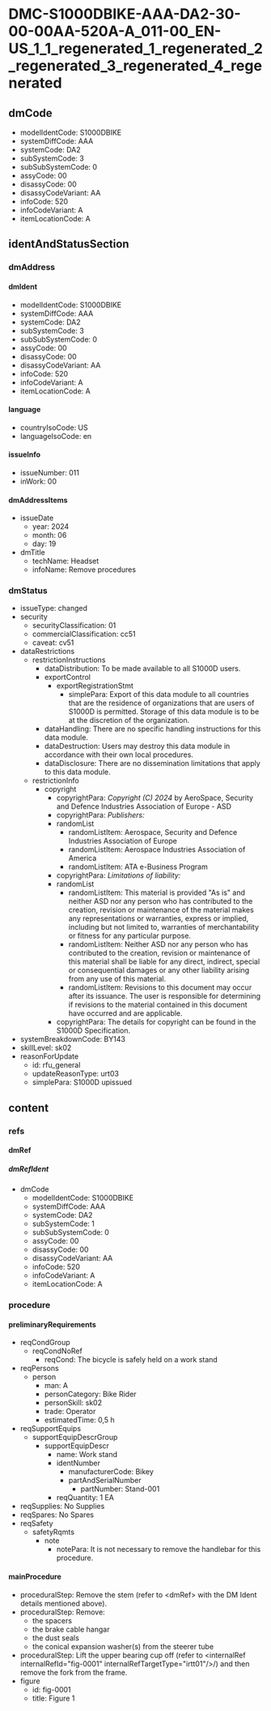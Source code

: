 # DMC-S1000DBIKE-AAA-DA2-30-00-00AA-520A-A_011-00_EN-US_1_1_regenerated_1_regenerated_2_regenerated_3_regenerated_4_regenerated

## dmCode

*   modelIdentCode: S1000DBIKE
*   systemDiffCode: AAA
*   systemCode: DA2
*   subSystemCode: 3
*   subSubSystemCode: 0
*   assyCode: 00
*   disassyCode: 00
*   disassyCodeVariant: AA
*   infoCode: 520
*   infoCodeVariant: A
*   itemLocationCode: A

## identAndStatusSection

### dmAddress

#### dmIdent

*   modelIdentCode: S1000DBIKE
*   systemDiffCode: AAA
*   systemCode: DA2
*   subSystemCode: 3
*   subSubSystemCode: 0
*   assyCode: 00
*   disassyCode: 00
*   disassyCodeVariant: AA
*   infoCode: 520
*   infoCodeVariant: A
*   itemLocationCode: A

#### language

*   countryIsoCode: US
*   languageIsoCode: en

#### issueInfo

*   issueNumber: 011
*   inWork: 00

#### dmAddressItems

*   issueDate
    *   year: 2024
    *   month: 06
    *   day: 19
*   dmTitle
    *   techName: Headset
    *   infoName: Remove procedures

### dmStatus

*   issueType: changed
*   security
    *   securityClassification: 01
    *   commercialClassification: cc51
    *   caveat: cv51
*   dataRestrictions
    *   restrictionInstructions
        *   dataDistribution: To be made available to all S1000D users.
        *   exportControl
            *   exportRegistrationStmt
                *   simplePara: Export of this data module to all countries that are the residence of organizations that are users of S1000D is permitted. Storage of this data module is to be at the discretion of the organization.
        *   dataHandling: There are no specific handling instructions for this data module.
        *   dataDestruction: Users may destroy this data module in accordance with their own local procedures.
        *   dataDisclosure: There are no dissemination limitations that apply to this data module.
    *   restrictionInfo
        *   copyright
            *   copyrightPara: *Copyright (C) 2024* by AeroSpace, Security and Defence Industries Association of Europe - ASD
            *   copyrightPara: *Publishers:*
            *   randomList
                *   randomListItem: Aerospace, Security and Defence Industries Association of Europe
                *   randomListItem: Aerospace Industries Association of America
                *   randomListItem: ATA e-Business Program
            *   copyrightPara: *Limitations of liability:*
            *   randomList
                *   randomListItem: This material is provided "As is" and neither ASD nor any person who has contributed to the creation, revision or maintenance of the material makes any representations or warranties, express or implied, including but not limited to, warranties of merchantability or fitness for any particular purpose.
                *   randomListItem: Neither ASD nor any person who has contributed to the creation, revision or maintenance of this material shall be liable for any direct, indirect, special or consequential damages or any other liability arising from any use of this material.
                *   randomListItem: Revisions to this document may occur after its issuance. The user is responsible for determining if revisions to the material contained in this document have occurred and are applicable.
            *   copyrightPara: The details for copyright can be found in the S1000D Specification.
*   systemBreakdownCode: BY143
*   skillLevel: sk02
*   reasonForUpdate
    *   id: rfu_general
    *   updateReasonType: urt03
    *   simplePara: S1000D upissued

## content

### refs

#### dmRef

##### dmRefIdent

*   dmCode
    *   modelIdentCode: S1000DBIKE
    *   systemDiffCode: AAA
    *   systemCode: DA2
    *   subSystemCode: 1
    *   subSubSystemCode: 0
    *   assyCode: 00
    *   disassyCode: 00
    *   disassyCodeVariant: AA
    *   infoCode: 520
    *   infoCodeVariant: A
    *   itemLocationCode: A

### procedure

#### preliminaryRequirements

*   reqCondGroup
    *   reqCondNoRef
        *   reqCond: The bicycle is safely held on a work stand
*   reqPersons
    *   person
        *   man: A
        *   personCategory: Bike Rider
        *   personSkill: sk02
        *   trade: Operator
        *   estimatedTime: 0,5 h
*   reqSupportEquips
    *   supportEquipDescrGroup
        *   supportEquipDescr
            *   name: Work stand
            *   identNumber
                *   manufacturerCode: Bikey
                *   partAndSerialNumber
                    *   partNumber: Stand-001
            *   reqQuantity: 1 EA
*   reqSupplies: No Supplies
*   reqSpares: No Spares
*   reqSafety
    *   safetyRqmts
        *   note
            *   notePara: It is not necessary to remove the handlebar for this procedure.

#### mainProcedure

*   proceduralStep: Remove the stem (refer to &lt;dmRef&gt; with the DM Ident details mentioned above).
*   proceduralStep: Remove:
    *   the spacers
    *   the brake cable hangar
    *   the dust seals
    *   the conical expansion washer(s) from the steerer tube
*   proceduralStep: Lift the upper bearing cup off (refer to &lt;internalRef internalRefId="fig-0001" internalRefTargetType="irtt01"/>/) and then remove the fork from the frame.
*   figure
    *   id: fig-0001
    *   title: Figure 1